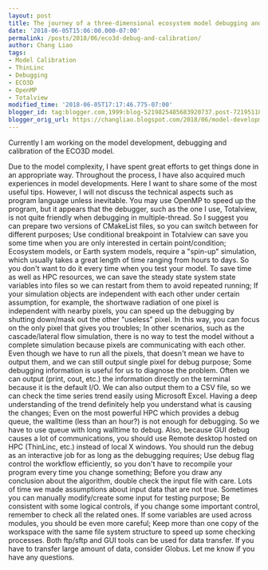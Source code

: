 ```yaml
---
layout: post
title: The journey of a three-dimensional ecosystem model debugging and calibration
date: '2018-06-05T15:06:00.000-07:00'
permalink: /posts/2018/06/eco3d-debug-and-calibration/
author: Chang Liao
tags:
- Model Calibration
- ThinLinc
- Debugging
- ECO3D
- OpenMP
- Totalview
modified_time: '2018-06-05T17:17:46.775-07:00'
blogger_id: tag:blogger.com,1999:blog-5219825485683920737.post-7219511816372552984
blogger_orig_url: https://changliao.blogspot.com/2018/06/model-development-004.html
---
```


Currently I am working on the model development, debugging and calibration of the ECO3D model.

Due to the model complexity, I have spent great efforts to get things done in an appropriate way. Throughout the process, I have also acquired much experiences in model developments. Here I want to share some of the most useful tips. However, I will not discuss the technical aspects such as program language unless inevitable.
You may use OpenMP to speed up the program, but it appears that the debugger, such as the one I use, Totalview, is not quite friendly when debugging in multiple-thread. So I suggest you can prepare two versions of CMakeList files, so you can switch between for different purposes;
Use conditional breakpoint in Totalview can save you some time when you are only interested in certain point/condition;
Ecosystem models, or Earth system models, require a "spin-up" simulation, which usually takes a great length of time ranging from hours to days. So you don't want to do it every time when you test your model. To save time as well as HPC resources, we can save the steady state system state variables into files so we can restart from them to avoid repeated running;
If your simulation objects are independent with each other under certain assumption, for example, the shortwave radiation of one pixel is independent with nearby pixels, you can speed up the debugging by shutting down/mask out the other "useless" pixel. In this way, you can focus on the only pixel that gives you troubles;
In other scenarios, such as the cascade/lateral flow simulation, there is no way to test the model without a complete simulation because pixels are communicating with each other. Even though we have to run all the pixels, that doesn't mean we have to output them, and we can still output single pixel for debug purpose;
Some debugging information is useful for us to diagnose the problem. Often we can output (print, cout, etc.) the information directly on the terminal because it is the default I/O. We can also output them to a CSV file, so we can check the time series trend easily using Microsoft Excel. Having a deep understanding of the trend definitely help you understand what is causing the changes;
Even on the most powerful HPC which provides a debug queue, the walltime (less than an hour?) is not enough for debugging. So we have to use queue with long walltime to debug. Also, because GUI debug causes a lot of communications, you should use Remote desktop hosted on HPC (ThinLinc, etc.) instead of local X windows. You should run the debug as an interactive job for as long as the debugging requires;
Use debug flag control the workflow efficiently, so you don't have to recompile your program every time you change something;
Before you draw any conclusion about the algorithm, double check the input file with care. Lots of time we made assumptions about input data that are not true. Sometimes you can manually modify/create some input for testing purpose;
Be consistent with some logical controls, if you change some important control, remember to check all the related ones. If some variables are used across modules, you should be even more careful;
Keep more than one copy of the workspace with the same file system structure to speed up some checking processes. Both ftp/sftp and GUI tools can be used for data transfer. If you have to transfer large amount of data, consider Globus. 
Let me know if you have any questions.



